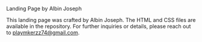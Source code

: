 Landing Page by Albin Joseph

This landing page was crafted by Albin Joseph. The HTML and CSS files are available in the repository. 
For further inquiries or details, please reach out to playmkerzz74@gmail.com.
